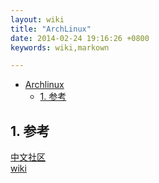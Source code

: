 ```yaml
---
layout: wiki
title: "ArchLinux"
date: 2014-02-24 19:16:26 +0800
keywords: wiki,markown

---
```


*   [Archlinux](#toc1)
    *   [1. 参考](#toc_1.1)

</div>
<div class="neirong">


<h2 id="toc_1.1">1. 参考</h2>

[中文社区](https://bbs.archlinuxcn.org/)  
[wiki](https://wiki.archlinux.org/index.php/Main_Page)


